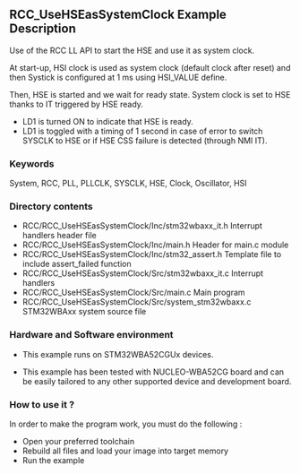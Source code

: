 ## <b>RCC_UseHSEasSystemClock Example Description</b>

Use of the RCC LL API to start the HSE and use it as system clock.

At start-up, HSI clock is used as system clock (default clock after reset) and then Systick is 
configured at 1 ms using HSI_VALUE define.

Then, HSE is started and we wait for ready state. System clock is set to HSE thanks to IT 
triggered by HSE ready.

- LD1 is turned ON to indicate that HSE is ready.
- LD1 is toggled with a timing of 1 second in case of error to switch SYSCLK to HSE or if HSE CSS
failure is detected (through NMI IT).


### <b>Keywords</b>

System, RCC, PLL, PLLCLK, SYSCLK, HSE, Clock, Oscillator, HSI


### <b>Directory contents</b>

  - RCC/RCC_UseHSEasSystemClock/Inc/stm32wbaxx_it.h         Interrupt handlers header file
  - RCC/RCC_UseHSEasSystemClock/Inc/main.h                  Header for main.c module
  - RCC/RCC_UseHSEasSystemClock/Inc/stm32_assert.h          Template file to include assert_failed function
  - RCC/RCC_UseHSEasSystemClock/Src/stm32wbaxx_it.c         Interrupt handlers
  - RCC/RCC_UseHSEasSystemClock/Src/main.c                  Main program
  - RCC/RCC_UseHSEasSystemClock/Src/system_stm32wbaxx.c     STM32WBAxx system source file

### <b>Hardware and Software environment</b> 

  - This example runs on STM32WBA52CGUx devices.
    
  - This example has been tested with NUCLEO-WBA52CG 
    board and can be easily tailored to any other supported device
    and development board.

### <b>How to use it ?</b> 

In order to make the program work, you must do the following :

 - Open your preferred toolchain 
 - Rebuild all files and load your image into target memory
 - Run the example

